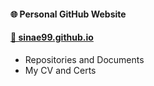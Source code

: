 #### 🌐 Personal GitHub Website
#### [🔗 sinae99.github.io](https://sinae99.github.io/)

+ Repositories and Documents
+ My CV and Certs
